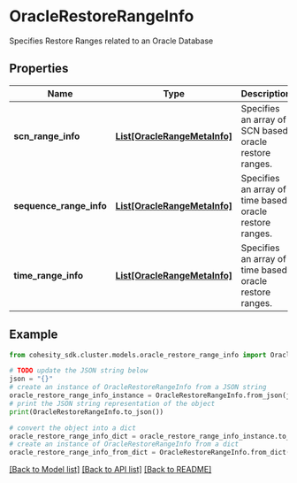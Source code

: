 # OracleRestoreRangeInfo

Specifies Restore Ranges related to an Oracle Database

## Properties

Name | Type | Description | Notes
------------ | ------------- | ------------- | -------------
**scn_range_info** | [**List[OracleRangeMetaInfo]**](OracleRangeMetaInfo.md) | Specifies an array of SCN based oracle restore ranges. | [optional] 
**sequence_range_info** | [**List[OracleRangeMetaInfo]**](OracleRangeMetaInfo.md) | Specifies an array of time based oracle restore ranges. | [optional] 
**time_range_info** | [**List[OracleRangeMetaInfo]**](OracleRangeMetaInfo.md) | Specifies an array of time based oracle restore ranges. | [optional] 

## Example

```python
from cohesity_sdk.cluster.models.oracle_restore_range_info import OracleRestoreRangeInfo

# TODO update the JSON string below
json = "{}"
# create an instance of OracleRestoreRangeInfo from a JSON string
oracle_restore_range_info_instance = OracleRestoreRangeInfo.from_json(json)
# print the JSON string representation of the object
print(OracleRestoreRangeInfo.to_json())

# convert the object into a dict
oracle_restore_range_info_dict = oracle_restore_range_info_instance.to_dict()
# create an instance of OracleRestoreRangeInfo from a dict
oracle_restore_range_info_from_dict = OracleRestoreRangeInfo.from_dict(oracle_restore_range_info_dict)
```
[[Back to Model list]](../README.md#documentation-for-models) [[Back to API list]](../README.md#documentation-for-api-endpoints) [[Back to README]](../README.md)


